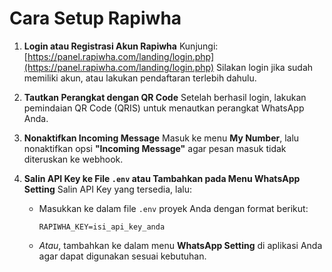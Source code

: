 # Cara Setup Rapiwha

1. **Login atau Registrasi Akun Rapiwha**
   Kunjungi: [https://panel.rapiwha.com/landing/login.php](https://panel.rapiwha.com/landing/login.php)
   Silakan login jika sudah memiliki akun, atau lakukan pendaftaran terlebih dahulu.

2. **Tautkan Perangkat dengan QR Code**
   Setelah berhasil login, lakukan pemindaian QR Code (QRIS) untuk menautkan perangkat WhatsApp Anda.

3. **Nonaktifkan Incoming Message**
   Masuk ke menu **My Number**, lalu nonaktifkan opsi **"Incoming Message"** agar pesan masuk tidak diteruskan ke webhook.

4. **Salin API Key ke File `.env` atau Tambahkan pada Menu WhatsApp Setting**
   Salin API Key yang tersedia, lalu:
   - Masukkan ke dalam file `.env` proyek Anda dengan format berikut:
     ```env
     RAPIWHA_KEY=isi_api_key_anda
     ```
   - _Atau_, tambahkan ke dalam menu **WhatsApp Setting** di aplikasi Anda agar dapat digunakan sesuai kebutuhan.
